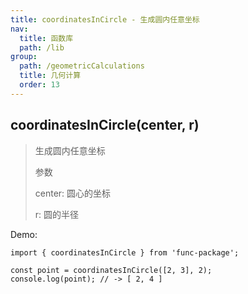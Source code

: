 ```yaml
---
title: coordinatesInCircle - 生成圆内任意坐标
nav:
  title: 函数库
  path: /lib
group:
  path: /geometricCalculations
  title: 几何计算
  order: 13
---
```


## coordinatesInCircle(center, r)

> 生成圆内任意坐标
>
> 参数
>
> center: 圆心的坐标
>
> r: 圆的半径

Demo:

```tsx | pure
import { coordinatesInCircle } from 'func-package';

const point = coordinatesInCircle([2, 3], 2);
console.log(point); // -> [ 2, 4 ]
```

